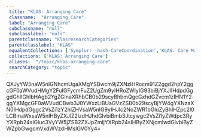 ```yaml
--- 
 title: "KLAS: Arranging Care" 
 classname:  "Arranging_Care" 
 label: "Arranging Care" 
 subclassname: "null" 
 subclasslabel: "null" 
 parentclassname: "KlasresearchCategories" 
 parentclasslabel: "KLAS" 
 equalentCollections: ['Symplur: -hash-CareCoordination','KLAS: Care Management Solutions (Payer)','Gartner: PCM (Patient Care Management)','Frost & Sullivan: Patient Management','Medigy: General Care Management'] 
 collections: ['KLAS: Arranging Care']
 aliases:  "/topic/klas-arranging-care"  
 searchCategory: "topic" 
---
```

QXJyYW5naW5nIGNhcmUgaXMgYSBwcm9jZXNzIHRocm91Z2ggd2hpY2ggcGF0aWVudHMgY2FuIGFycmFuZ2UgZm9yIHRoZWlyIG93biBjYXJlIHdpdGggdGhlIGhlbHAgb2YgZGlnaXRhbCB0b29scyBhbmQgcGxhdGZvcm1zIHN1Y2ggYXMgcGF0aWVudCBwb3J0YWxzLiBUaGVzZSB0b29scyBjYW4gYXNzaXN0IHdpdGggc2VsZi1zY2hlZHVsaW5nIG9yIHJlc2NoZWR1bGluZyBhIHZpc2l0LCBmaWxsaW5nIHByZXJlZ2lzdHJhdGlvbiBmb3Jtcywgc2VsZi1yZWdpc3RyYXRpb24sIGluc3VyYW5jZSB2ZXJpZmljYXRpb24sIHByZXNjcmlwdGlvbiByZWZpbGwgcmVxdWVzdHMsIGV0Yy4=